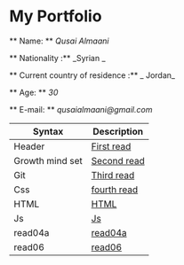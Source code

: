 # My Portfolio
** Name: ** _Qusai Almaani_

** Nationality :** _Syrian _

** Current country of residence :** _ Jordan_

** Age: ** _30_

** E-mail: ** _qusaialmaani@gmail.com_


| Syntax      | Description |
| ----------- | ----------- |
| Header      |[First read](/AboutMe.md)       |
| Growth mind set  |[Second read](/Growth.md)     |
|Git          | [Third read](/Read1.md)|
| Css         | [fourth read](/Css.md)|
| HTML        | [HTML](/html.md)|
| Js          | [Js](/Js.md) |
|read04a      | [read04a](/read04a.md) |
|read06       | [read06](read06.md) |